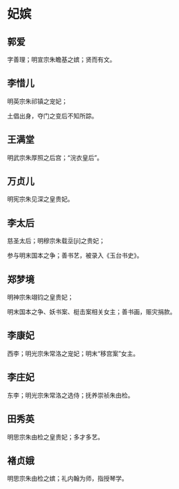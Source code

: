 # 妃嫔

## 郭爱

字善理；明宣宗朱瞻基之嫔；贤而有文。

## 李惜儿

明英宗朱祁镇之宠妃；

土倡出身，夺门之变后不知所踪。

## 王满堂

明武宗朱厚照之后宫；“浣衣皇后”。

## 万贞儿

明宪宗朱见深之皇贵妃。

## 李太后

慈圣太后；明穆宗朱载坖\[jì]之贵妃；

参与明末国本之争；善书艺，被录入《玉台书史》。

## 郑梦境

明神宗朱翊钧之皇贵妃；

明末国本之争、妖书案、梃击案相关女主；善书画，赈灾捐款。

## 李康妃

西李；明光宗朱常洛之宠妃；明末“移宫案”女主。

## 李庄妃

东李；明光宗朱常洛之选侍；抚养崇祯朱由检。

## 田秀英

明思宗朱由检之皇贵妃；多才多艺。

## 褚贞娥

明思宗朱由检之嫔；礼内翰为师，指授琴学。
